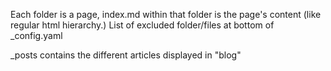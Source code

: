 Each folder is a page, index.md within that folder is the page's content (like regular html hierarchy.)
List of excluded folder/files at bottom of _config.yaml

_posts contains the different articles displayed in "blog"
